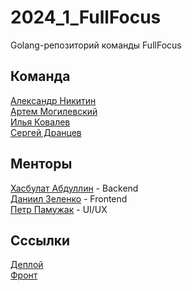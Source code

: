 # 2024_1_FullFocus
Golang-репозиторий команды FullFocus  

## Команда
[Александр Никитин](https://github.com/Olegsandrik)  
[Артем Могилевский](https://github.com/mvp-mogila)  
[Илья Ковалев](https://github.com/b0pof)  
[Сергей Дранцев](https://github.com/Bopster410)  

## Менторы
[Хасбулат Абдуллин](https://github.com/Yakwilik) - Backend  
[Даниил Зеленко](https://github.com/Zela2520) - Frontend  
[Петр Памужак]() - UI/UX  

## Сссылки
[Деплой](http://62.233.46.235/)  
[Фронт](https://github.com/frontend-park-mail-ru/2024_1_FullFocus)  
